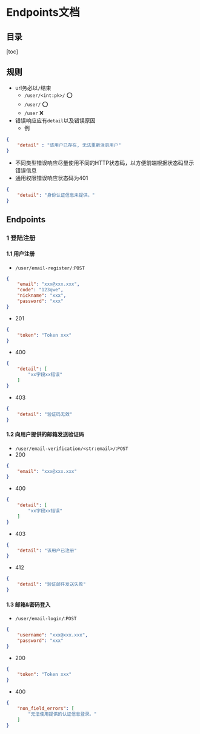 # Endpoints文档

## 目录

[toc]

## 规则

* url务必以`/`结束
  * `/user/<int:pk>/` ⭕️
  * `/user/` ⭕️
  * `/user` ❌
* 错误响应应有`detail`以及错误原因
  * 例

```json
{
    "detail" : "该用户已存在, 无法重新注册用户"
}
```

* 不同类型错误响应尽量使用不同的HTTP状态码，以方便前端根据状态码显示错误信息
* 通用权限错误响应状态码为401

```json
{
    "detail": "身份认证信息未提供。"
}
```

## Endpoints

### 1 登陆注册

#### 1.1 用户注册

* `/user/email-register/`:`POST`

```json
{
    "email": "xxx@xxx.xxx",
    "code": "123qwe",
    "nickname": "xxx",
    "password": "xxx"
}
```

* 201

```json
{
    "token": "Token xxx"
}
```

* 400

```json
{
    "detail": [
        "xx字段xx错误"
    ]
}
```

* 403

```json
{
    "detail": "验证码无效"
}
```

#### 1.2 向用户提供的邮箱发送验证码

* `/user/email-verification/<str:email>/`:`POST`
* 200

```json
{
    "email": "xxx@xxx.xxx"
}
```

* 400

```json
{
    "detail": [
        "xx字段xx错误"
    ]
}
```

* 403

```json
{
    "detail": "该用户已注册"
}
```

* 412

```json
{
    "detail": "验证邮件发送失败"
}
```

#### 1.3 邮箱&密码登入

* `/user/email-login/`:`POST`

```json
{
    "username": "xxx@xxx.xxx",
    "password": "xxx"
}
```

* 200

```json
{
    "token": "Token xxx"
}
```

* 400

```json
{
    "non_field_errors": [
        "无法使用提供的认证信息登录。"
    ]
}
```
